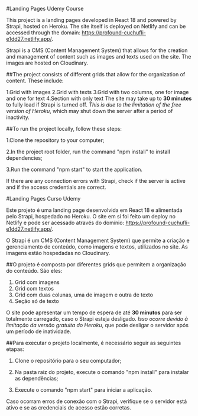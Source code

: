#Landing Pages Udemy Course

This project is a landing pages developed in React 18 and powered by Strapi, hosted on Heroku. The site itself is deployed on Netlify and can be accessed through the domain: https://profound-cuchufli-e1dd27.netlify.app/.

Strapi is a CMS (Content Management System) that allows for the creation and management of content such as images and texts used on the site. The images are hosted on Cloudinary.

##The project consists of different grids that allow for the organization of content. These include:

1.Grid with images
2.Grid with texts
3.Grid with two columns, one for image and one for text
4.Section with only text
The site may take up to **30 minutes** to fully load if Strapi is turned off. _This is due to the limitation of the free version of Heroku_, which may shut down the server after a period of inactivity.

##To run the project locally, follow these steps:

1.Clone the repository to your computer;

2.In the project root folder, run the command "npm install" to install dependencies;

3.Run the command "npm start" to start the application.

If there are any connection errors with Strapi, check if the server is active and if the access credentials are correct.

#Landing Pages Curso Udemy

Este projeto é uma landing page desenvolvida em React 18 e alimentada pelo Strapi, hospedado no Heroku. O site em si foi feito um deploy no Netlify e pode ser acessado através do domínio: https://profound-cuchufli-e1dd27.netlify.app/.

O Strapi é um CMS (Content Management System) que permite a criação e gerenciamento de conteúdo, como imagens e textos, utilizados no site. As imagens estão hospedadas no Cloudinary.

##O projeto é composto por diferentes grids que permitem a organização do conteúdo. São eles:

1. Grid com imagens
2. Grid com textos
3. Grid com duas colunas, uma de imagem e outra de texto
4. Seção só de texto

O site pode apresentar um tempo de espera de até **30 minutos** para ser totalmente carregado, caso o Strapi esteja desligado. _Isso ocorre devido à limitação da versão gratuita do Heroku_, que pode desligar o servidor após um período de inatividade.

##Para executar o projeto localmente, é necessário seguir as seguintes etapas:

1. Clone o repositório para o seu computador;

2. Na pasta raiz do projeto, execute o comando "npm install" para instalar as dependências;

3. Execute o comando "npm start" para iniciar a aplicação.

Caso ocorram erros de conexão com o Strapi, verifique se o servidor está ativo e se as credenciais de acesso estão corretas.

